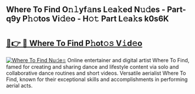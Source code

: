 ## Where To Find O𝚗𝚕yf𝚊ns L𝚎a𝚔ed N𝚞𝚍es - Part-q9y P𝚑𝚘tos Vi𝚍𝚎o - H𝚘𝚝 Part L𝚎a𝚔s k0s6K

# <h2><a href="http://kf6gfb.oniu.top/?m=Where+To+Find">🔗👉 🔴 Where To Find P𝚑ot𝚘𝚜 V𝚒d𝚎o</a></h2>

[![Where To Find Nu𝚍e𝚜](https://i.imgur.com/0qMVB7G.gif)](http://kf6gfb.oniu.top/?m=Where+To+Find)
Online entertainer and digital artist Where To Find, famed for creating and sharing dance and lifestyle content via solo and collaborative dance routines and short videos. Versatile aerialist Where To Find, known for their exceptional skills and accomplishments in performing aerial acts.  
